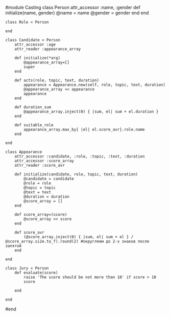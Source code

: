 #module Casting
	class Person
		attr_accessor :name, :gender
		def initialize(name, gender)
			@name = name
			@gender = gender
		end	
	end
		
	class Role < Person

	end	

	class Candidate < Person
		attr_accessor :age
		attr_reader :appearance_array

		def initialize(*arg)
			@appearance_array=[]
			super
		end	

		def acts(role, topic, text, duration)
			appearance = Appearance.new(self, role, topic, text, duration)
			@appearance_array << appearance
			appearance
		end	

		def duration_sum
			@appearance_array.inject(0) { |sum, el| sum + el.duration } 
		end	

		def suitable_role
			appearance_array.max_by{ |el| el.score_avr}.role.name
		end

	end

	class Appearance	
		attr_accessor :candidate, :role, :topic, :text, :duration
		attr_accessor :score_array
		attr_reader :score_avr

		def initialize(candidate, role, topic, text, duration)
			@candidate = candidate
			@role = role
			@topic = topic
			@text = text
			@duration = duration
			@score_array = []
		end

		def score_array=(score)
			@score_array << score
		end

		def score_avr
			(@score_array.inject(0) { |sum, el| sum + el } / @score_array.size.to_f).round(2) #округляем до 2-х знаков после запятой
		end

	end

	class Jury < Person
		def evaluate(score)
			raise 'The score should be not more than 10' if score > 10
			score
			
		end

	end

#end	
